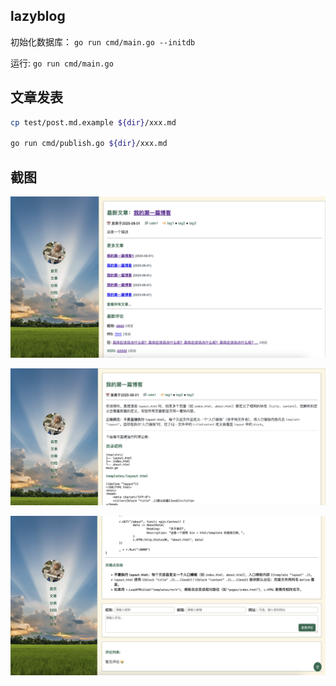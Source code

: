 ## lazyblog

初始化数据库： `go run cmd/main.go --initdb`

运行: `go run cmd/main.go`

## 文章发表

```sh
cp test/post.md.example ${dir}/xxx.md

go run cmd/publish.go ${dir}/xxx.md
```

## 截图
![](./static/image1.png)

![](./static/image2.png)

![](./static/image3.png)
